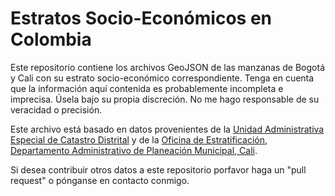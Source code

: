 # Estratos Socio-Económicos en Colombia
Este repositorio contiene los archivos GeoJSON de las manzanas de Bogotá y Cali con su estrato socio-económico correspondiente. Tenga en cuenta que la información aquí contenida es probablemente incompleta e imprecisa. Úsela bajo su propia discreción. No me hago responsable de su veracidad o precisión.

Este archivo está basado en datos provenientes de la [Unidad Administrativa Especial de Catastro Distrital](https://mapas.bogota.gov.co/#) y de la [Oficina de Estratificación, Departamento Administrativo de Planeación Municipal, Cali](http://idesc.maps.arcgis.com/apps/Embed/index.html?webmap=2c0828e41088460980681e22af8015f3&extent=-76.6442,3.3457,-76.3906,3.4896&home=true&zoom=true&scale=true&search=true&searchextent=true&details=true&legendlayers=true&active_panel=details&disable_scroll=false&theme=light).

Si desea contribuir otros datos a este repositorio porfavor haga un "pull request" o pónganse en contacto conmigo.

